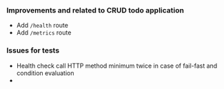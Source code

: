 ### Improvements and related to CRUD todo application

- Add `/health` route
- Add `/metrics` route

### Issues for tests

- Health check call HTTP method minimum twice in case of fail-fast and condition evaluation
- 

